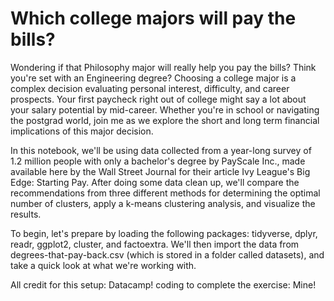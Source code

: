 # Which college majors will pay the bills?

Wondering if that Philosophy major will really help you pay the bills? Think you're set with an Engineering degree? Choosing a college major is a complex decision evaluating personal interest, difficulty, and career prospects. Your first paycheck right out of college might say a lot about your salary potential by mid-career. Whether you're in school or navigating the postgrad world, join me as we explore the short and long term financial implications of this major decision.

In this notebook, we'll be using data collected from a year-long survey of 1.2 million people with only a bachelor's degree by PayScale Inc., made available here by the Wall Street Journal for their article Ivy League's Big Edge: Starting Pay. After doing some data clean up, we'll compare the recommendations from three different methods for determining the optimal number of clusters, apply a k-means clustering analysis, and visualize the results.

To begin, let's prepare by loading the following packages: tidyverse, dplyr, readr, ggplot2, cluster, and factoextra. We'll then import the data from degrees-that-pay-back.csv (which is stored in a folder called datasets), and take a quick look at what we're working with.

All credit for this setup: Datacamp!
coding to complete the exercise: Mine!
